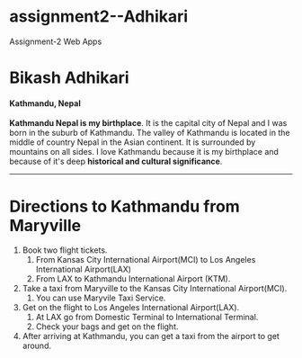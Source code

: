 # assignment2--Adhikari
Assignment-2 Web Apps
# Bikash Adhikari
#### Kathmandu, Nepal
**Kathmandu Nepal is my birthplace**. It is the capital city of Nepal and I was born in the suburb of Kathmandu. The valley of Kathmandu is located in the middle of country Nepal in the Asian continent. It is surrounded by mountains on all sides. I love Kathmandu because it is my birthplace and because of it's deep **historical and cultural significance**. 

***

# Directions to Kathmandu from Maryville
1. Book two flight tickets.
    1. From Kansas City International Airport(MCI) to Los Angeles International Airport(LAX)
    2. From LAX to Kathmandu International Airport (KTM).
2. Take a taxi from Maryville to the Kansas City International Airport(MCI).
    1. You can use Maryvile Taxi Service.
3. Get on the flight to Los Angeles International Airport(LAX).
    1. At LAX go from Domestic Terminal to International Terminal.
    2. Check your bags and get on the flight.
4. After arriving at Kathmandu, you can get a taxi from the airport to get around. 